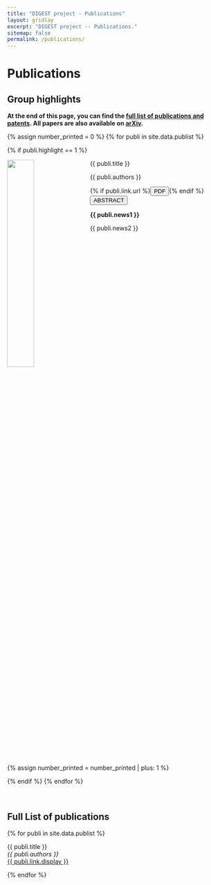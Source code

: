 ```yaml
---
title: "DIGEST project - Publications"
layout: gridlay
excerpt: "DIGEST project -- Publications."
sitemap: false
permalink: /publications/
---
```


# Publications

## Group highlights

**At the end of this page, you can find the [full list of publications and patents](#full-list-of-publications). All papers are also available on [arXiv](https://arxiv.org/search/?query=Howey+David&searchtype=author&abstracts=show&order=-announced_date_first&size=50).**

{% assign number_printed = 0 %}
{% for publi in site.data.publist %}

{% if publi.highlight == 1 %}

<div class="clearfix">
  <div class="well" style="overflow: hidden;">
    <img src="{{ site.url }}{{ site.baseurl }}/images/pubpic/{{ publi.image }}" class="img-responsive" width="35%" style="float: left; margin-right: 15px; margin-bottom: 15px;" />
    <pubtit>{{ publi.title }}</pubtit>
    <p>{{ publi.authors }}</p>
    {% if publi.link.url %}<a href="{{ publi.link.url }}" target="_blank"><button class="btn-pdf">PDF</button></a>{% endif %}
    <button class="btn-abstract" onclick="toggleAbstract('abstract{{ forloop.index }}')">ABSTRACT</button>
    <div id="abstract{{ forloop.index }}" class="abstract-content" style="display:none;">
      <p>{{ publi.description }}</p>
    </div>
    <p class="text-danger"><strong>{{ publi.news1 }}</strong></p>
    <p>{{ publi.news2 }}</p>
  </div>
</div>

{% assign number_printed = number_printed | plus: 1 %}

{% endif %}
{% endfor %}

<p> &nbsp; </p>

## Full List of publications

{% for publi in site.data.publist %}

  {{ publi.title }} <br />
  <em>{{ publi.authors }}</em><br /><a href="{{ publi.link.url }}">{{ publi.link.display }}</a>

{% endfor %}
